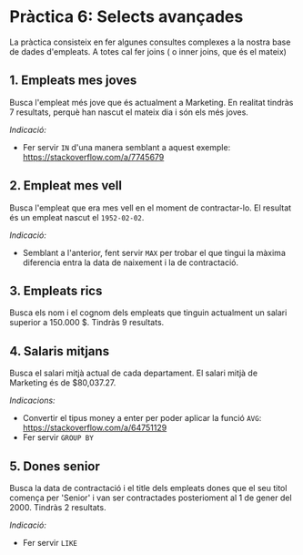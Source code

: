 # Pràctica 6: Selects avançades

La pràctica consisteix en fer algunes consultes complexes a la nostra base de dades d'empleats. A totes cal fer joins ( o inner joins, que és el mateix)

## 1. Empleats mes joves

Busca l'empleat  més jove que és actualment a Marketing. En realitat tindràs 7 resultats, perquè han nascut el mateix dia i són els més joves.

*Indicació:*

* Fer servir `IN` d'una manera semblant a aquest exemple: https://stackoverflow.com/a/7745679


## 2. Empleat mes vell

Busca l'empleat que era mes vell en el moment de contractar-lo. El resultat és un empleat nascut el `1952-02-02`. 

*Indicació:*

* Semblant a l'anterior, fent servir `MAX` per trobar el que tingui la màxima diferencia entra la data de naixement i la de contractació.

## 3. Empleats rics

Busca els nom i el cognom dels empleats que tinguin actualment un salari superior a 150.000 $. Tindràs 9 resultats.

## 4. Salaris mitjans

Busca el salari mitjà actual de cada departament. El salari mitjà de Marketing és de $80,037.27.

*Indicacions:*

* Convertir el tipus money a enter per poder aplicar la funció `AVG`: https://stackoverflow.com/a/64751129
* Fer servir `GROUP BY`

## 5. Dones senior
Busca la data de contractació i el title dels empleats dones que el seu titol comença per 'Senior' i van ser contractades posterioment al 1 de gener del 2000. Tindràs 2 resultats.

*Indicació:*

* Fer servir `LIKE`







